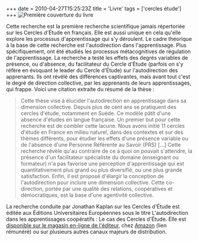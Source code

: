 +++
date = 2010-04-27T15:25:23Z
title = 'Livre'
tags = ['cercles étude']
+++
![Première couverture du livre](/images/kaplan2010_cover1.jpg)

Cette recherche est la première recherche scientifique jamais répertoriée sur les Cercles d'Étude en français. Elle est aussi unique en cela qu'elle explore les processus d'apprentissage qui s'y déroulent. Le cadre théorique à la base de cette recherche est l'autodirection dans l'apprentissage. Plus spécifiquement, ont été étudiés les processus métacognitives de régulation de l'apprentissage. La recherche a testé les effets des degrés variables de présence, ou d'absence, du facilitateur du Cercle d'Étude (parfois on s'y réfère en évoquant le leader du Cercle d'Étude) sur l'autodirection des apprenants. Ils ont révélé des différences captivantes, mais avant tout c'est le degré de direction collective, par les apprenants de leurs apprentissages, qui frappe. Voici une citation extraite du résumé de la thèse&nbsp;:

>Cette thèse vise à élucider l'autodirection en apprentissage dans sa dimension collective. Depuis plus de cent ans se pratiquent des cercles d'étude, notamment en Suède. Ce modèle pâtit d'une absence d'études en langue française. Un premier but pour cette recherche est de combler cette lacune. Nous avons initié 11 cercles d'étude en France en milieu naturel, dans des contextes et sur des thèmes différents, pour étudier les effets d'une présence variable ou de l'absence d'une Personne Référente au Savoir (PRS) […] Cette recherche révèle qu'au contraire de ce à quoi on pouvait s'attendre, la présence d'un facilitateur spécialiste du domaine (enseignant ou formateur) n'a pas favorisé une perception d'apprentissage qui est quantitativement plus grand ou plus diversifié, ou une plus grande satisfaction. Enfin, il est proposé d'élargir la conception de l'autodirection pour inclure une dimension collective. Cette co-direction, portée par une qualité des relations, coopératives et démocratiques, est la base d'une agentivité collective.
    
La recherche conduite par Jonathan Kaplan sur les Cercles d'Étude est éditée aux Éditions Universitaires Européennes sous le titre L'autodirection dans les apprentissages coopératifs&nbsp;: Le cas des Cercles d'Étude. Elle est [disponible sur le magasin en-ligne de l'éditeur](https://www.morebooks.de/store/gb/book/l-autodirection-dans-les-apprentissages-coopératifs/isbn/978-613-1-50169-2), chez [Amazon](https://www.amazon.fr/gp/product/6131501696/ref=as_li_tl?ie=UTF8&tag=kc00a-21&camp=1642&creative=6746&linkCode=as2&creativeASIN=6131501696&linkId=5338c47f0e3f6de5d56d8345ba1852b9) (lien rémunéré) ou sur plusieurs autres canaux majeurs de distribution.
